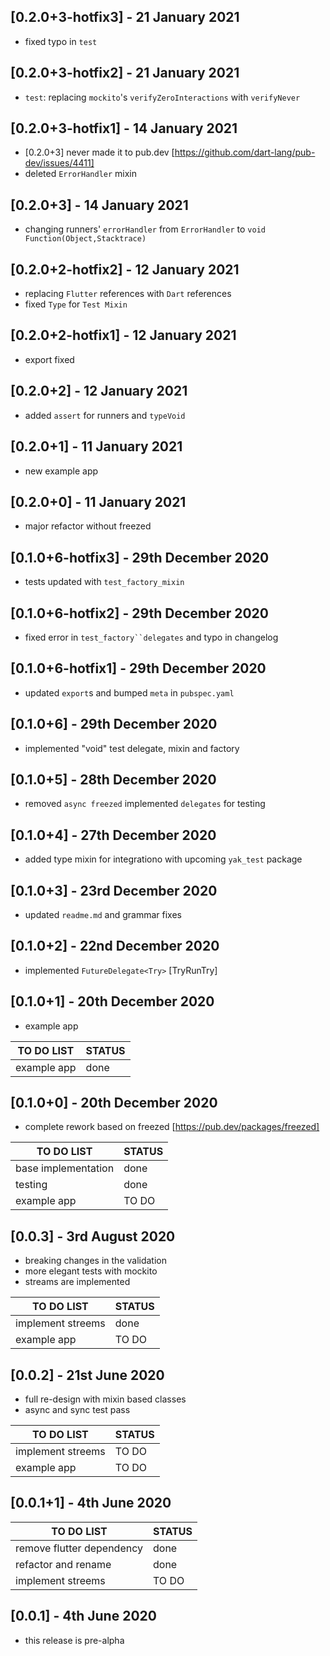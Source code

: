 ## [0.2.0+3-hotfix3] - 21 January 2021
* fixed typo in `test`

## [0.2.0+3-hotfix2] - 21 January 2021
* `test`: replacing `mockito`'s `verifyZeroInteractions` with `verifyNever`

## [0.2.0+3-hotfix1] - 14 January 2021
* [0.2.0+3] never made it to pub.dev [https://github.com/dart-lang/pub-dev/issues/4411]
* deleted `ErrorHandler` mixin

## [0.2.0+3] - 14 January 2021
* changing runners' `errorHandler` from `ErrorHandler` to `void Function(Object,Stacktrace)`

## [0.2.0+2-hotfix2] - 12 January 2021
* replacing `Flutter` references with `Dart` references
* fixed `Type` for `Test Mixin`

## [0.2.0+2-hotfix1] - 12 January 2021
* export fixed

## [0.2.0+2] - 12 January 2021
* added `assert` for runners and `typeVoid`

## [0.2.0+1] - 11 January 2021
* new example app

## [0.2.0+0] - 11 January 2021
* major refactor without freezed

## [0.1.0+6-hotfix3] - 29th December 2020
* tests updated with `test_factory_mixin`

## [0.1.0+6-hotfix2] - 29th December 2020
* fixed error in `test_factory``delegates` and typo in changelog

## [0.1.0+6-hotfix1] - 29th December 2020
* updated `export`s and bumped `meta` in `pubspec.yaml`

## [0.1.0+6] - 29th December 2020
* implemented "void" test delegate, mixin and factory

## [0.1.0+5] - 28th December 2020
* removed `async freezed` implemented `delegates` for testing

## [0.1.0+4] - 27th December 2020
* added type mixin for integrationo with upcoming `yak_test` package

## [0.1.0+3] - 23rd December 2020
* updated `readme.md` and grammar fixes

## [0.1.0+2] - 22nd December 2020
* implemented `FutureDelegate<Try>` [TryRunTry]

## [0.1.0+1] - 20th December 2020
* example app

| TO DO LIST | STATUS |
|--------|-----|
| example app | done  |

## [0.1.0+0] - 20th December 2020
* complete rework based on freezed [https://pub.dev/packages/freezed]

| TO DO LIST | STATUS |
|--------|-----|
| base implementation  | done |
| testing | done |
| example app | TO DO  |

## [0.0.3] - 3rd August 2020
* breaking changes in the validation
* more elegant tests with mockito
* streams are implemented

| TO DO LIST | STATUS |
|--------|-----|
| implement streems | done |
| example app | TO DO  |

## [0.0.2] - 21st June 2020
* full re-design with mixin based classes
* async and sync test pass

| TO DO LIST | STATUS |
|--------|-----|
| implement streems | TO DO |
| example app | TO DO  |

## [0.0.1+1] - 4th June 2020

| TO DO LIST | STATUS |
|--------|-----|
| remove flutter dependency | done  |
| refactor and rename | done  |
| implement streems | TO DO |


## [0.0.1] - 4th June 2020

* this release is pre-alpha